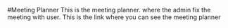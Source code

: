 #Meeting Planner
This is the meeting planner.
where the admin fix the meeting with user.
This is the link where you can see the meeting planner
